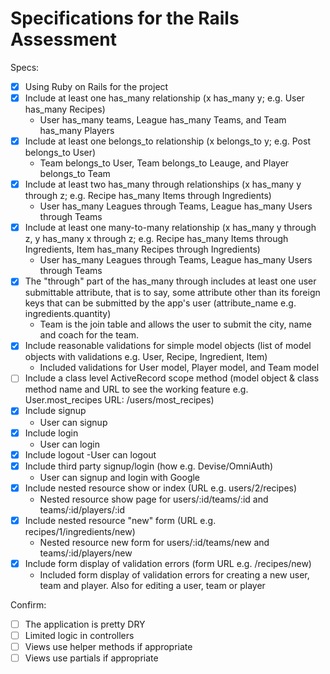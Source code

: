 # Specifications for the Rails Assessment

Specs:
- [x] Using Ruby on Rails for the project
- [x] Include at least one has_many relationship (x has_many y; e.g. User has_many Recipes) 
    - User has_many teams, League has_many Teams, and Team has_many Players
- [x] Include at least one belongs_to relationship (x belongs_to y; e.g. Post belongs_to User) 
    - Team belongs_to User, Team belongs_to Leauge, and Player belongs_to Team
- [x] Include at least two has_many through relationships (x has_many y through z; e.g. Recipe has_many Items through Ingredients) 
    - User has_many Leagues through Teams, League has_many Users through Teams
- [x] Include at least one many-to-many relationship (x has_many y through z, y has_many x through z; e.g. Recipe has_many Items through Ingredients, Item has_many Recipes through Ingredients) 
    - User has_many Leagues through Teams, League has_many Users through Teams
- [x] The "through" part of the has_many through includes at least one user submittable attribute, that is to say, some attribute other than its foreign keys that can be submitted by the app's user (attribute_name e.g. ingredients.quantity) 
    - Team is the join table and allows the user to submit the city, name and coach for the team. 
- [x] Include reasonable validations for simple model objects (list of model objects with validations e.g. User, Recipe, Ingredient, Item)
    - Included validations for User model, Player model, and Team model
- [ ] Include a class level ActiveRecord scope method (model object & class method name and URL to see the working feature e.g. User.most_recipes URL: /users/most_recipes)
- [x] Include signup
    - User can signup
- [x] Include login
    - User can login
- [x] Include logout
    -User can logout
- [x] Include third party signup/login (how e.g. Devise/OmniAuth)
    - User can signup and login with Google
- [x] Include nested resource show or index (URL e.g. users/2/recipes)
    - Nested resource show page for users/:id/teams/:id and teams/:id/players/:id
- [x] Include nested resource "new" form (URL e.g. recipes/1/ingredients/new)
    - Nested resource new form for users/:id/teams/new and teams/:id/players/new
- [x] Include form display of validation errors (form URL e.g. /recipes/new)
    - Included form display of validation errors for creating a new user, team and player. Also for editing a user, team or player

Confirm:
- [ ] The application is pretty DRY
- [ ] Limited logic in controllers
- [ ] Views use helper methods if appropriate
- [ ] Views use partials if appropriate